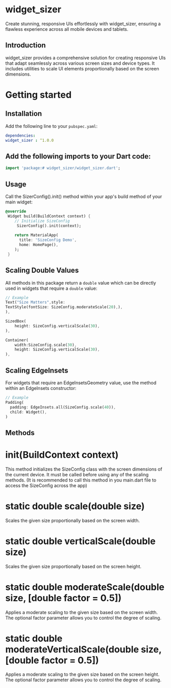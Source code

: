 <!--
This README describes the package. If you publish this package to pub.dev,
this README's contents appear on the landing page for your package.

For information about how to write a good package README, see the guide for
[writing package pages](https://dart.dev/guides/libraries/writing-package-pages).

For general information about developing packages, see the Dart guide for
[creating packages](https://dart.dev/guides/libraries/create-library-packages)
and the Flutter guide for
[developing packages and plugins](https://flutter.dev/developing-packages).
-->
# widget_sizer

Create stunning, responsive UIs effortlessly with widget_sizer, ensuring a flawless experience across all mobile devices and tablets.

## Introduction

widget_sizer provides a comprehensive solution for creating responsive UIs that adapt seamlessly across various screen sizes and device types. It includes utilities to scale UI elements proportionally based on the screen dimensions.

# Getting started


## Installation

Add the following line to your `pubspec.yaml`:

```yaml
dependencies:
widget_sizer : ^1.0.0
```
## Add the following imports to your Dart code: 

```dart
import 'package:# widget_sizer/widget_sizer.dart';
```

## Usage

Call the SizerConfig().init() method within your app's build method of your main widget:

```dart
@override
 Widget build(BuildContext context) {
    // Initialize SizeConfig
     SizerConfig().init(context);
  
    return MaterialApp(
      title: 'SizeConfig Demo',
      home: HomePage(),
    );
 }
```

## Scaling Double Values 

All methods in this package return a `double` value which can be directly used in widgets that require a `double` value:

```dart
// Example
Text("Size Matters",style: 
TextStyle(fontSize: SizeConfig.moderateScale(20),),
),

SizedBox(
    height: SizeConfig.verticalScale(30),
),

Container(
    width:SizeConfig.scale(30),
    height: SizeConfig.verticalScale(30),
),
```

## Scaling EdgeInsets 

For widgets that require an EdgeInsetsGeometry value, use the method within an EdgeInsets constructor:

```dart
// Example
Padding(
  padding: EdgeInsets.all(SizeConfig.scale(40)),
  child: Widget(),
)
```


## Methods

# init(BuildContext context)
This method initializes the SizeConfig class with the screen dimensions of the current device. It must be called before using any of the scaling methods. (It is recommended to call this method in you main.dart file to access the SizeConfig across the app)

# static double scale(double size)
Scales the given size proportionally based on the screen width.

# static double verticalScale(double size)
Scales the given size proportionally based on the screen height.

# static double moderateScale(double size, [double factor = 0.5])
Applies a moderate scaling to the given size based on the screen width. The optional factor parameter allows you to control the degree of scaling.

# static double moderateVerticalScale(double size, [double factor = 0.5])
Applies a moderate scaling to the given size based on the screen height. The optional factor parameter allows you to control the degree of scaling.

